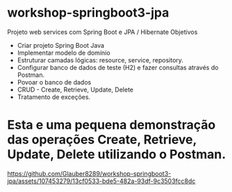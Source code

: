 # workshop-springboot3-jpa

Projeto web services com Spring Boot e JPA / Hibernate 
Objetivos 
* Criar projeto Spring Boot Java 
* Implementar modelo de domínio 
* Estruturar camadas lógicas: resource, service, repository.
* Configurar banco de dados de teste (H2) e     fazer consultas através do Postman.
* Povoar o banco de dados 
* CRUD - Create, Retrieve, Update, Delete
* Tratamento de exceções.

# Esta e uma pequena demonstração das operações Create, Retrieve, Update, Delete utilizando o Postman.

https://github.com/Glauber8289/workshop-springboot3-jpa/assets/107453279/13cf0533-bde5-482a-93df-9c3503fcc8dc

 
